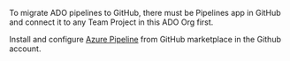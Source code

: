 To migrate ADO pipelines to GitHub, there must be Pipelines app in GitHub and connect it to any Team Project in this ADO Org first.

Install and configure [Azure Pipeline](https://github.com/marketplace/azure-pipelines) from GitHub marketplace in the Github account. 
